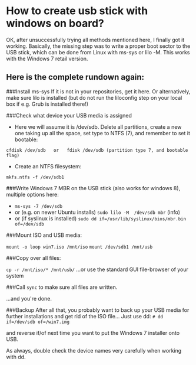 # How to create usb stick with windows on board? #

OK, after unsuccessfully trying all methods mentioned here, I finally got it working. Basically, the missing step was to write a proper boot sector to the USB stick, which can be done from Linux with ms-sys or lilo -M. This works with the Windows 7 retail version.

## Here is the complete rundown again:

###Install ms-sys
If it is not in your repositories, get it here. Or alternatively, make sure lilo is installed (but do not run the liloconfig step on your local box if e.g. Grub is installed there!)

###Check what device your USB media is assigned 
* Here we will assume it is /dev/sdb. Delete all partitions, create a new one taking up all the space, set type to NTFS (7), and remember to set it bootable:

`cfdisk /dev/sdb   or   fdisk /dev/sdb (partition type 7, and bootable flag)`

* Create an NTFS filesystem:

`mkfs.ntfs -f /dev/sdb1`

###Write Windows 7 MBR on the USB stick (also works for windows 8), multiple options here:

* `ms-sys -7 /dev/sdb`
* or (e.g. on newer Ubuntu installs) `sudo lilo -M  /dev/sdb mbr` (info)
* or (if syslinux is installed) `sudo dd if=/usr/lib/syslinux/bios/mbr.bin of=/dev/sdb`

###Mount ISO and USB media:

`mount -o loop win7.iso /mnt/iso`
`mount /dev/sdb1 /mnt/usb`

###Copy over all files:

`cp -r /mnt/iso/* /mnt/usb/`  ...or use the standard GUI file-browser of your system

###Call `sync` to make sure all files are written.

...and you're done.

###Backup
After all that, you probably want to back up your USB media for further installations and get rid of the ISO file... 
Just use dd: `# dd if=/dev/sdb of=/win7.img`

and reverse if/of next time you want to put the Windows 7 installer onto USB.

As always, double check the device names very carefully when working with dd.
